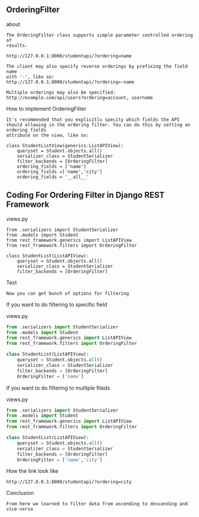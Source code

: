 ## OrderingFilter

about
```text
The OrderingFilter class supports simple parameter controlled ordering of 
results.

http://127.0.0.1:8000/studentapi/?ordering=name

The client may also specify reverse orderings by prefixing the field name
with '-', like so:
http://127.0.0.1:8000/studentapi/?ordering=-name

Multiple orderings may also be specified:
http://example.com/api/users?ordering=account, username
```

How to implement OrderingFilter
```text
It's recommended that you explicitlu specity which fields the API should allowing in the ordering filter. You can do this by setting an ordering_fields
attribute on the view, like so:

class StudentListView(generics.ListAPIView):
    queryset = Student.objects.all()
    serializer_class = StudentSerializer
    filter_backends = [OrderingFilter] 
    ordering_fields = ['name']
    ordering_fields =['name','city']
    ordering_fields = '__all__'
```


## Coding For Ordering Filter in Django REST Framework

views.py
```
from .serializers import StudentSerializer
from .models import Student
from rest_framework.generics import ListAPIView
from rest_framework.filters import OrderingFilter

class StudentList(ListAPIView):
    queryset = Student.objects.all()
    serializer_class = StudentSerializer
    filter_backends = [OrderingFilter]
```
Text
```
Now you can get bunch of options for filtering
```

If you want to do filtering to specific field

views.py
```python
from .serializers import StudentSerializer
from .models import Student
from rest_framework.generics import ListAPIView
from rest_framework.filters import OrderingFilter

class StudentList(ListAPIView):
    queryset = Student.objects.all()
    serializer_class = StudentSerializer
    filter_backends = [OrderingFilter]
    OrderingFilter = ['name']
```

If you want to do filtering to multiple fileds

views.py
```python
from .serializers import StudentSerializer
from .models import Student
from rest_framework.generics import ListAPIView
from rest_framework.filters import OrderingFilter

class StudentList(ListAPIView):
    queryset = Student.objects.all()
    serializer_class = StudentSerializer
    filter_backends = [OrderingFilter]
    OrderingFilter = ['name','city']
```

How the link look like
```text
http://127.0.0.1:8000/studentapi/?ordering=city
````

Conclusion
```text
From here we learned to filter data from ascending to descending and vice-versa
```
